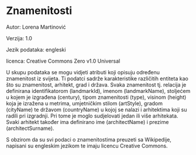 # Znamenitosti



Autor: Lorena Martinović

Verzija: 1.0

Jezik podataka: engleski

licenca: Creative Commons Zero v1.0 Universal


U skupu podataka se mogu vidjeti atributi koji opisuju određenu znamenitost iz svijeta. Ti podatci sadrže karakteristike različitih entiteta kao što su znamenitost, arhitekt, grad i država. Svaka znamenitost tj. relacija je definirana identifikatorom (landmarkId), imenom (landmarkName), stoljećem u kojem je izgrađena (century), tipom znamenitosti (type), visinom (height) koja je izražena u metrima, umjetničkim stilom (artStyle), gradom (cityName) te državom (countryName) u kojoj se nalazi i arhitektima koji su radili pri izgradnji. Pri tome je moglo sudjelovati jedan ili više arhitekata. Svaki arhitekt također ima definirano ime (architectName) i prezime (architectSurname).

S obzirom da su svi podaci o znamenitostima preuzeti sa Wikipedije, napisani su engleskim jezikom te imaju licencu Creative Commons.
